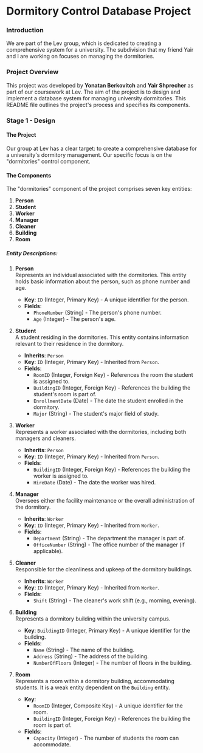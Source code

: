 # Dormitory Control Database Project

### Introduction

We are part of the Lev group, which is dedicated to creating a comprehensive system for a university. The subdivision that my friend Yair and I are working on focuses on managing the dormitories.

### Project Overview

This project was developed by **Yonatan Berkovitch** and **Yair Shprecher** as part of our coursework at Lev. The aim of the project is to design and implement a database system for managing university dormitories. This README file outlines the project's process and specifies its components.

### Stage 1 - Design

#### The Project

Our group at Lev has a clear target: to create a comprehensive database for a university's dormitory management. Our specific focus is on the "dormitories" control component.

#### The Components

The "dormitories" component of the project comprises seven key entities:
1. **Person**
2. **Student**
3. **Worker**
4. **Manager**
5. **Cleaner**
6. **Building**
7. **Room**

##### Entity Descriptions:

1. **Person**  
   Represents an individual associated with the dormitories. This entity holds basic information about the person, such as phone number and age.  
   - **Key**: `ID` (Integer, Primary Key) - A unique identifier for the person.
   - **Fields**: 
     - `PhoneNumber` (String) - The person's phone number.
     - `Age` (Integer) - The person's age.

2. **Student**  
   A student residing in the dormitories. This entity contains information relevant to their residence in the dormitory.  
   - **Inherits**: `Person`
   - **Key**: `ID` (Integer, Primary Key) - Inherited from `Person`.
   - **Fields**:
     - `RoomID` (Integer, Foreign Key) - References the room the student is assigned to.
     - `BuildingID` (Integer, Foreign Key) - References the building the student's room is part of.
     - `EnrollmentDate` (Date) - The date the student enrolled in the dormitory.
     - `Major` (String) - The student's major field of study.

3. **Worker**  
   Represents a worker associated with the dormitories, including both managers and cleaners.  
   - **Inherits**: `Person`
   - **Key**: `ID` (Integer, Primary Key) - Inherited from `Person`.
   - **Fields**:
     - `BuildingID` (Integer, Foreign Key) - References the building the worker is assigned to.
     - `HireDate` (Date) - The date the worker was hired.

4. **Manager**  
   Oversees either the facility maintenance or the overall administration of the dormitory.  
   - **Inherits**: `Worker`
   - **Key**: `ID` (Integer, Primary Key) - Inherited from `Worker`.
   - **Fields**:
     - `Department` (String) - The department the manager is part of.
     - `OfficeNumber` (String) - The office number of the manager (if applicable).

5. **Cleaner**  
   Responsible for the cleanliness and upkeep of the dormitory buildings.  
   - **Inherits**: `Worker`
   - **Key**: `ID` (Integer, Primary Key) - Inherited from `Worker`.
   - **Fields**:
     - `Shift` (String) - The cleaner's work shift (e.g., morning, evening).

6. **Building**  
   Represents a dormitory building within the university campus.  
   - **Key**: `BuildingID` (Integer, Primary Key) - A unique identifier for the building.
   - **Fields**:
     - `Name` (String) - The name of the building.
     - `Address` (String) - The address of the building.
     - `NumberOfFloors` (Integer) - The number of floors in the building.

7. **Room**  
   Represents a room within a dormitory building, accommodating students. It is a weak entity dependent on the `Building` entity.  
   - **Key**: 
     - `RoomID` (Integer, Composite Key) - A unique identifier for the room.
     - `BuildingID` (Integer, Foreign Key) - References the building the room is part of.
   - **Fields**:
     - `Capacity` (Integer) - The number of students the room can accommodate.
